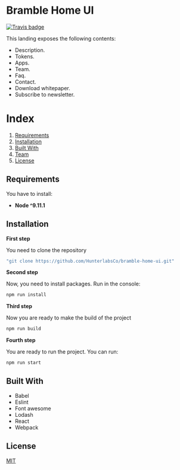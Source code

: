 # Bramble Home UI
[![Travis badge](https://travis-ci.org/karbon14/crowdsale-home-ui.svg?branch=master)](https://travis-ci.org/karbon14/crowdsale-home-ui)

This landing exposes the following contents:

- Description.
- Tokens.
- Apps.
- Team.
- Faq.
- Contact.
- Download whitepaper.
- Subscribe to newsletter.

# Index

1. [Requirements](#requirements)  
2. [Installation](#installation)
3. [Built With](#built-with)
4. [Team](#team)
5. [License](#license)

## Requirements
You have to install:

- **Node ^9.11.1**

## Installation

**First step**

You need to clone the repository

```js
"git clone https://github.com/HunterlabsCo/bramble-home-ui.git"
```

**Second step**

Now, you need to install packages. Run in the console:

```cmd
npm run install
```


**Third step**

Now you are ready to make the build of the project

```cmd
npm run build
```

**Fourth step**

You are ready to run the project. You can run:

```cmd
npm run start
```

## Built With
- Babel
- Eslint
- Font awesome
- Lodash
- React
- Webpack

## License
[MIT](https://github.com/karbon14/home-ui/blob/master/.github/LICENSE)
